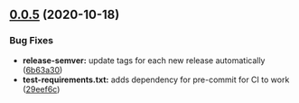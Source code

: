 ## [0.0.5](https://github.com/iranzo/gh-action-runpublish/compare/0.0.4...0.0.5) (2020-10-18)

### Bug Fixes

- **release-semver:** update tags for each new release automatically ([6b63a30](https://github.com/iranzo/gh-action-runpublish/commit/6b63a30473d7cd0da71fd4d29cc47f4781e20485))
- **test-requirements.txt:** adds dependency for pre-commit for CI to work ([29eef6c](https://github.com/iranzo/gh-action-runpublish/commit/29eef6c1948283b3a6c4d323ee8869d1da82e873))
